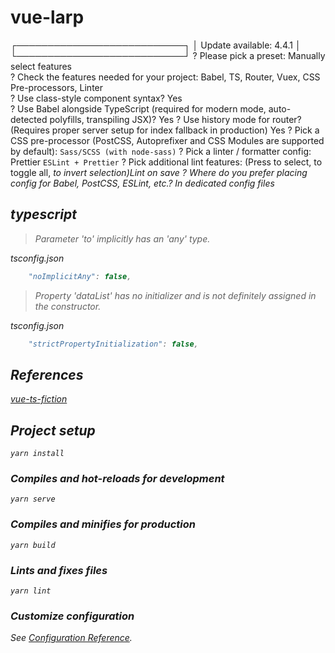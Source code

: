 # vue-larp

┌───────────────────────────┐
│  Update available: 4.4.1  │
└───────────────────────────┘
? Please pick a preset: Manually select features  
? Check the features needed for your project: Babel, TS, Router, Vuex, CSS Pre-processors, Linter  
? Use class-style component syntax? Yes  
? Use Babel alongside TypeScript (required for modern mode, auto-detected polyfills, transpiling JSX)? Yes
? Use history mode for router? (Requires proper server setup for index fallback in production) Yes
? Pick a CSS pre-processor (PostCSS, Autoprefixer and CSS Modules are supported by default): `Sass/SCSS (with node-sass)`
? Pick a linter / formatter config: Prettier `ESLint + Prettier`
? Pick additional lint features: (Press <space> to select, <a> to toggle all, <i> to invert selection)Lint on save
? Where do you prefer placing config for Babel, PostCSS, ESLint, etc.? In dedicated config files

##  typescript

>  Parameter 'to' implicitly has an 'any' type.

tsconfig.json

```js
    "noImplicitAny": false,
```

> Property 'dataList' has no initializer and is not definitely assigned in the constructor.

tsconfig.json

```js
    "strictPropertyInitialization": false,
```
## References

[vue-ts-fiction](https://github.com/Tmfree/vue-fiction)

## Project setup
```
yarn install
```

### Compiles and hot-reloads for development
```
yarn serve
```

### Compiles and minifies for production
```
yarn build
```

### Lints and fixes files
```
yarn lint
```

### Customize configuration
See [Configuration Reference](https://cli.vuejs.org/config/).
